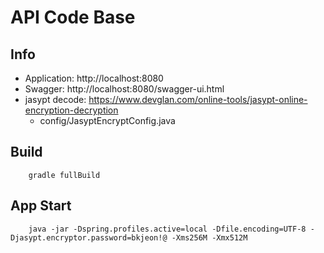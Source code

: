 # API Code Base

## Info
- Application: http://localhost:8080
- Swagger: http://localhost:8080/swagger-ui.html
- jasypt decode: https://www.devglan.com/online-tools/jasypt-online-encryption-decryption
  - config/JasyptEncryptConfig.java

## Build
```
    gradle fullBuild
```

## App Start
```
    java -jar -Dspring.profiles.active=local -Dfile.encoding=UTF-8 -Djasypt.encryptor.password=bkjeon!@ -Xms256M -Xmx512M
```
